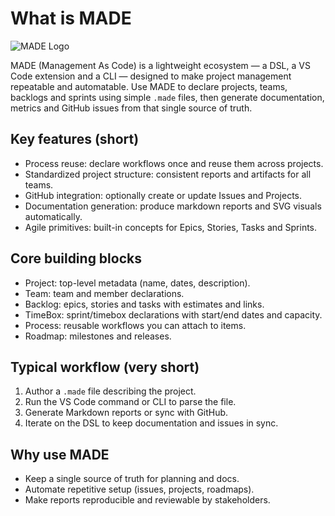 # What is MADE

![MADE Logo](../img/made_logo.png)

MADE (Management As Code) is a lightweight ecosystem — a DSL, a VS Code extension and a CLI — designed to make project management repeatable and automatable. Use MADE to declare projects, teams, backlogs and sprints using simple `.made` files, then generate documentation, metrics and GitHub issues from that single source of truth.

## Key features (short)

- Process reuse: declare workflows once and reuse them across projects.
- Standardized project structure: consistent reports and artifacts for all teams.
- GitHub integration: optionally create or update Issues and Projects.
- Documentation generation: produce markdown reports and SVG visuals automatically.
- Agile primitives: built-in concepts for Epics, Stories, Tasks and Sprints.

## Core building blocks

- Project: top-level metadata (name, dates, description).
- Team: team and member declarations.
- Backlog: epics, stories and tasks with estimates and links.
- TimeBox: sprint/timebox declarations with start/end dates and capacity.
- Process: reusable workflows you can attach to items.
- Roadmap: milestones and releases.

## Typical workflow (very short)

1. Author a `.made` file describing the project.
2. Run the VS Code command or CLI to parse the file.
3. Generate Markdown reports or sync with GitHub.
4. Iterate on the DSL to keep documentation and issues in sync.

## Why use MADE

- Keep a single source of truth for planning and docs.
- Automate repetitive setup (issues, projects, roadmaps).
- Make reports reproducible and reviewable by stakeholders.